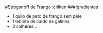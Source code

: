 #Strogonoff de Frango :chiken
###Igredientes

 - 1 quilo de peto de frango sem pele
 - 1 teblete de caldo de galinha
 - 3 colheres...
